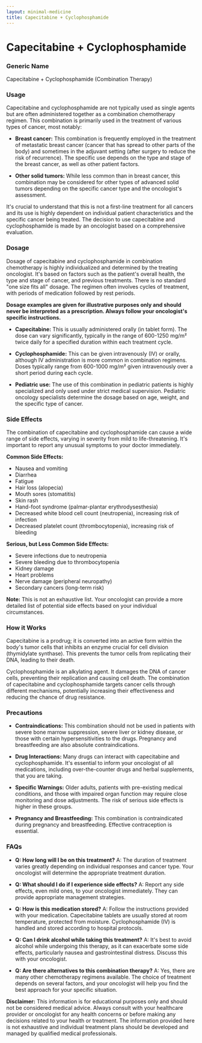 ```yaml
---
layout: minimal-medicine
title: Capecitabine + Cyclophosphamide
---
```


# Capecitabine + Cyclophosphamide
### Generic Name
Capecitabine + Cyclophosphamide (Combination Therapy)


### Usage

Capecitabine and cyclophosphamide are not typically used as single agents but are often administered together as a combination chemotherapy regimen. This combination is primarily used in the treatment of various types of cancer, most notably:

* **Breast cancer:**  This combination is frequently employed in the treatment of metastatic breast cancer (cancer that has spread to other parts of the body) and sometimes in the adjuvant setting (after surgery to reduce the risk of recurrence).  The specific use depends on the type and stage of the breast cancer, as well as other patient factors.

* **Other solid tumors:**  While less common than in breast cancer, this combination may be considered for other types of advanced solid tumors depending on the specific cancer type and the oncologist's assessment.

It's crucial to understand that this is not a first-line treatment for all cancers and its use is highly dependent on individual patient characteristics and the specific cancer being treated.  The decision to use capecitabine and cyclophosphamide is made by an oncologist based on a comprehensive evaluation.


### Dosage

Dosage of capecitabine and cyclophosphamide in combination chemotherapy is highly individualized and determined by the treating oncologist. It's based on factors such as the patient's overall health, the type and stage of cancer, and previous treatments.  There is no standard "one size fits all" dosage.  The regimen often involves cycles of treatment, with periods of medication followed by rest periods.

**Dosage examples are given for illustrative purposes only and should never be interpreted as a prescription.  Always follow your oncologist's specific instructions.**

* **Capecitabine:** This is usually administered orally (in tablet form). The dose can vary significantly, typically in the range of 600-1250 mg/m² twice daily for a specified duration within each treatment cycle.

* **Cyclophosphamide:** This can be given intravenously (IV) or orally, although IV administration is more common in combination regimens.  Doses typically range from 600-1000 mg/m² given intravenously over a short period during each cycle.

* **Pediatric use:** The use of this combination in pediatric patients is highly specialized and only used under strict medical supervision. Pediatric oncology specialists determine the dosage based on age, weight, and the specific type of cancer.


### Side Effects

The combination of capecitabine and cyclophosphamide can cause a wide range of side effects, varying in severity from mild to life-threatening.  It's important to report any unusual symptoms to your doctor immediately.

**Common Side Effects:**

* Nausea and vomiting
* Diarrhea
* Fatigue
* Hair loss (alopecia)
* Mouth sores (stomatitis)
* Skin rash
* Hand-foot syndrome (palmar-plantar erythrodysesthesia)
* Decreased white blood cell count (neutropenia), increasing risk of infection
* Decreased platelet count (thrombocytopenia), increasing risk of bleeding


**Serious, but Less Common Side Effects:**

* Severe infections due to neutropenia
* Severe bleeding due to thrombocytopenia
* Kidney damage
* Heart problems
* Nerve damage (peripheral neuropathy)
* Secondary cancers (long-term risk)

**Note:** This is not an exhaustive list.  Your oncologist can provide a more detailed list of potential side effects based on your individual circumstances.


### How it Works

Capecitabine is a prodrug; it is converted into an active form within the body's tumor cells that inhibits an enzyme crucial for cell division (thymidylate synthase). This prevents the tumor cells from replicating their DNA, leading to their death.

Cyclophosphamide is an alkylating agent.  It damages the DNA of cancer cells, preventing their replication and causing cell death.  The combination of capecitabine and cyclophosphamide targets cancer cells through different mechanisms, potentially increasing their effectiveness and reducing the chance of drug resistance.


### Precautions

* **Contraindications:** This combination should not be used in patients with severe bone marrow suppression, severe liver or kidney disease, or those with certain hypersensitivities to the drugs.  Pregnancy and breastfeeding are also absolute contraindications.

* **Drug Interactions:** Many drugs can interact with capecitabine and cyclophosphamide. It's essential to inform your oncologist of all medications, including over-the-counter drugs and herbal supplements, that you are taking.

* **Specific Warnings:**  Older adults, patients with pre-existing medical conditions, and those with impaired organ function may require close monitoring and dose adjustments.  The risk of serious side effects is higher in these groups.

* **Pregnancy and Breastfeeding:**  This combination is contraindicated during pregnancy and breastfeeding. Effective contraception is essential.


### FAQs

* **Q: How long will I be on this treatment?**  A: The duration of treatment varies greatly depending on individual responses and cancer type. Your oncologist will determine the appropriate treatment duration.

* **Q: What should I do if I experience side effects?** A: Report any side effects, even mild ones, to your oncologist immediately. They can provide appropriate management strategies.

* **Q: How is this medication stored?** A: Follow the instructions provided with your medication.  Capecitabine tablets are usually stored at room temperature, protected from moisture.  Cyclophosphamide (IV) is handled and stored according to hospital protocols.

* **Q: Can I drink alcohol while taking this treatment?** A:  It's best to avoid alcohol while undergoing this therapy, as it can exacerbate some side effects, particularly nausea and gastrointestinal distress.  Discuss this with your oncologist.

* **Q:  Are there alternatives to this combination therapy?** A: Yes, there are many other chemotherapy regimens available. The choice of treatment depends on several factors, and your oncologist will help you find the best approach for your specific situation.


**Disclaimer:** This information is for educational purposes only and should not be considered medical advice. Always consult with your healthcare provider or oncologist for any health concerns or before making any decisions related to your health or treatment.  The information provided here is not exhaustive and individual treatment plans should be developed and managed by qualified medical professionals.
